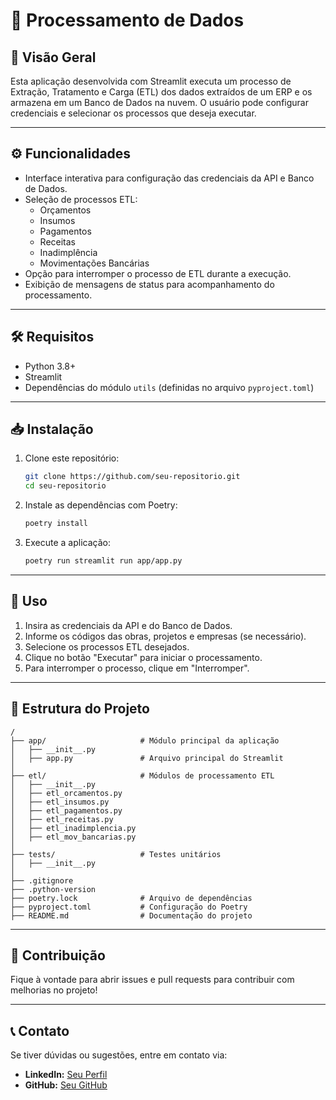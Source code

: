 # 🚀 Processamento de Dados

## 📌 Visão Geral
Esta aplicação desenvolvida com Streamlit executa um processo de Extração, Tratamento e Carga (ETL) dos dados extraídos de um ERP e os armazena em um Banco de Dados na nuvem. O usuário pode configurar credenciais e selecionar os processos que deseja executar.

---

## ⚙️ Funcionalidades
- Interface interativa para configuração das credenciais da API e Banco de Dados.
- Seleção de processos ETL:
  - Orçamentos
  - Insumos
  - Pagamentos
  - Receitas
  - Inadimplência
  - Movimentações Bancárias
- Opção para interromper o processo de ETL durante a execução.
- Exibição de mensagens de status para acompanhamento do processamento.

---

## 🛠 Requisitos
- Python 3.8+
- Streamlit
- Dependências do módulo `utils` (definidas no arquivo `pyproject.toml`)

---

## 📥 Instalação
1. Clone este repositório:
   ```bash
   git clone https://github.com/seu-repositorio.git
   cd seu-repositorio
   ```
2. Instale as dependências com Poetry:
   ```bash
   poetry install
   ```
3. Execute a aplicação:
   ```bash
   poetry run streamlit run app/app.py
   ```

---

## 🚀 Uso
1. Insira as credenciais da API e do Banco de Dados.
2. Informe os códigos das obras, projetos e empresas (se necessário).
3. Selecione os processos ETL desejados.
4. Clique no botão "Executar" para iniciar o processamento.
5. Para interromper o processo, clique em "Interromper".

---

## 📂 Estrutura do Projeto
```
/
├── app/                     # Módulo principal da aplicação
│   ├── __init__.py
│   ├── app.py               # Arquivo principal do Streamlit
│
├── etl/                     # Módulos de processamento ETL
│   ├── __init__.py
│   ├── etl_orcamentos.py
│   ├── etl_insumos.py
│   ├── etl_pagamentos.py
│   ├── etl_receitas.py
│   ├── etl_inadimplencia.py
│   ├── etl_mov_bancarias.py
│
├── tests/                   # Testes unitários
│   ├── __init__.py
│
├── .gitignore
├── .python-version
├── poetry.lock              # Arquivo de dependências
├── pyproject.toml           # Configuração do Poetry
├── README.md                # Documentação do projeto
```
---

## 🤝 Contribuição
Fique à vontade para abrir issues e pull requests para contribuir com melhorias no projeto!

---

## 📞 Contato
Se tiver dúvidas ou sugestões, entre em contato via:
- **LinkedIn:** [Seu Perfil](https://www.linkedin.com/in/c%C3%A9zarmaldini/)
- **GitHub:** [Seu GitHub](https://github.com/cezarmaldini)